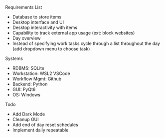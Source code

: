 Requirements List
- Database to store items
- Desktop interface and UI
- Desktop interactivity with items
- Capability to track external app usage (ext: block websites)
- Day overview
- Instead of specifying work tasks cycle through a list throughout the day (add dropdown menu to choose task)


Systems
- RDBMS: SQLite
- Workstation: WSL2 VSCode
- Workflow Mgmt: Github
- Backend: Python
- GUI: PyQt6
- OS: Windows
  
Todo
- Add Dark Mode
- Cleanup GUI
- Add end of day reset schedules
- Implement daily repeatable